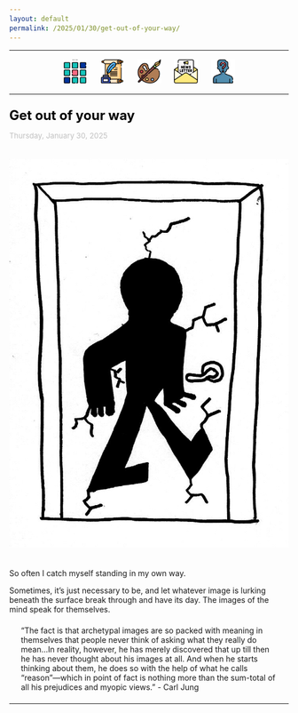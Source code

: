 ```yaml
---
layout: default
permalink: /2025/01/30/get-out-of-your-way/
---
```

<center>
<hr width="100%" size="3">
<div class="container">
        <a href="https://ellisjalia.com"><img src="/assets/icons/menu.png" style="width:43px;height:43px;justify-content:center;display:inline-block;border:1px;margin: 0px 8px;padding:2px;"/></a>
        <a href="https://ellisjalia.com/essays"><img src="/assets/icons/quill.png" style="width:43px;height:43px;justify-content:center;display:inline-block;border:1px;margin: 0px 8px;padding:2px;"/></a>
        <a href="https://ellisjalia.com/art"><img src="/assets/icons/paint-palette.png" style="width:43px;height:43px;justify-content:center;display:inline-block;border:1px;margin: 0px 8px;padding:2px;"/></a>
        <a href="https://ellisjalia.com/newsletter"><img src="/assets/icons/newsletter.png" style="width:43px;height:43px;justify-content:center;display:inline-block;border:1px;margin: 0px 8px;padding:2px;"/></a>
        <a href="https://ellisjalia.com/about"><img src="/assets/icons/unknown.png" style="width:43px;height:43px;justify-content:center;display:inline-block;border:1px;margin: 0px 8px;padding:2px;"/></a>
 </div>
  <hr width="100%" size="3">
  </center>
<style>
a {
color: black;
text-decoration: none;
}
a:hover {
  color: tomato;
  text-decoration: none;
}
</style>

<p style="font-size:1.7em; margin-bottom:0"><a href="https://ellisjalia.com/2025/01/30/get-out-of-your-way/"><b>Get out of your way</b></a></p>
<p style="font-size:0.95em; color: silver">Thursday, January 30, 2025</p>

<center><img src="/assets/images/get-out-of-your-way-header.jpeg" style="margin-bottom:1.5em; margin-top: 1.5em;"></center>

<p>So often I catch myself standing in my own way.</p>

<p>Sometimes, it’s just necessary to be, and let whatever image is lurking beneath the surface break through and have its day. The images of the mind speak for themselves.</p>

<p style="margin: 1.5em;">“The fact is that archetypal images are so packed with meaning in themselves that people never think of asking what they really do mean...In reality, however, he has merely discovered that up till then he has never thought about his images at all. And when he starts thinking about them, he does so with the help of what he calls “reason”—which in point of fact is nothing more than the sum-total of all his prejudices and myopic views.” - Carl Jung</p>

<hr>